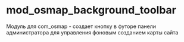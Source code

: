 # mod_osmap_background_toolbar
Модуль для com_osmap - создает кнопку в футоре панели администратора для управления фоновым созданием карты сайта
